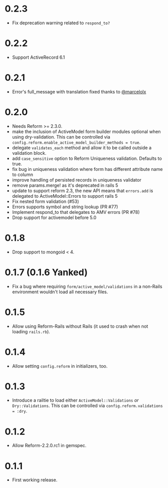# 0.2.3

* Fix deprecation warning related to `respond_to?`

# 0.2.2

* Support ActiveRecord 6.1

# 0.2.1

* Error's full_message  with translation fixed thanks to [@marcelolx](https://github.com/trailblazer/reform-rails/pull/85)

# 0.2.0

* Needs Reform >= 2.3.0.
* make the inclusion of ActiveModel form builder modules optional when using dry-validation. This can be controlled via `config.reform.enable_active_model_builder_methods = true`.
* delegate `validates_each` method and allow it to be called outside a validation block.
* add `case_sensitive` option to Reform Uniqueness validation. Defaults to true.
* fix bug in uniqueness validation where form has different attribute name to column
* improve handling of persisted records in uniqueness validator
* remove params.merge! as it's deprecated in rails 5
* update to support reform 2.3, the new API means that `errors.add` is delegated to ActiveModel::Errors to support rails 5
* Fix nested form validation (#53)
* Errors supports symbol and string lookup (PR #77)
* Implement respond_to that delegates to AMV errors (PR #78)
* Drop support for activemodel before 5.0

# 0.1.8
* Drop support to mongoid < 4.

# 0.1.7 (0.1.6 Yanked)

* Fix a bug where requiring `form/active_model/validations` in a non-Rails environment wouldn't load all necessary files.

# 0.1.5

* Allow using Reform-Rails without Rails (it used to crash when not loading `rails.rb`).

# 0.1.4

* Allow setting `config.reform` in initializers, too.

# 0.1.3

* Introduce a railtie to load either `ActiveModel::Validations` *or* `Dry::Validations`. This can be controlled via `config.reform.validations = :dry`.

# 0.1.2

* Allow Reform-2.2.0.rc1 in gemspec.

# 0.1.1

* First working release.
